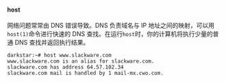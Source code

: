 #### host

网络问题常常由 DNS 错误导致。DNS 负责域名与 IP 地址之间的映射，可以用`host(1)`命令进行快速的 DNS 查找。在运行`host`时，你的计算机将执行少量的普通 DNS 查找并返回执行结果。

```
darkstar:~# host www.slackware.com
www.slackware.com is an alias for slackware.com.
slackware.com has address 64.57.102.34
slackware.com mail is handled by 1 mail-mx.cwo.com.
```
